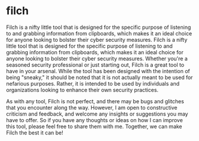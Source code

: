 # filch
Filch is a nifty little tool that is designed for the specific purpose of listening to and grabbing information from clipboards, which makes it an ideal choice for anyone looking to bolster their cyber security measures. Filch is a nifty little tool that is designed for the specific purpose of listening to and grabbing information from clipboards, which makes it an ideal choice for anyone looking to bolster their cyber security measures. Whether you're a seasoned security professional or just starting out, Filch is a great tool to have in your arsenal. While the tool has been designed with the intention of being "sneaky," it should be noted that it is not actually meant to be used for nefarious purposes. Rather, it is intended to be used by individuals and organizations looking to enhance their own security practices.

As with any tool, Filch is not perfect, and there may be bugs and glitches that you encounter along the way. However, I am open to constructive criticism and feedback, and welcome any insights or suggestions you may have to offer. So if you have any thoughts or ideas on how I can improve this tool, please feel free to share them with me. Together, we can make Filch the best it can be!

